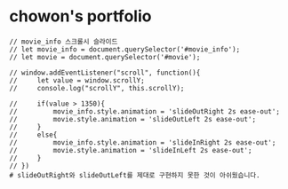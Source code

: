 # chowon's portfolio

    // movie_info 스크롤시 슬라이드
    // let movie_info = document.querySelector('#movie_info');
    // let movie = document.querySelector('#movie');

    // window.addEventListener("scroll", function(){
    //     let value = window.scrollY;
    //     console.log("scrollY", this.scrollY);

    //     if(value > 1350){
    //         movie_info.style.animation = 'slideOutRight 2s ease-out';
    //         movie.style.animation = 'slideOutLeft 2s ease-out';
    //     }
    //     else{
    //         movie_info.style.animation = 'slideInRight 2s ease-out';
    //         movie.style.animation = 'slideInLeft 2s ease-out';
    //     }
    // })
    # slideOutRight와 slideOutLeft를 제대로 구현하지 못한 것이 아쉬웠습니다.
